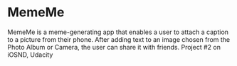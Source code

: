 # MemeMe
MemeMe is a meme-generating app that enables a user to attach a caption to a picture from their phone. After adding text to an image chosen from the Photo Album or Camera, the user can share it with friends.
Project #2 on iOSND, Udacity
